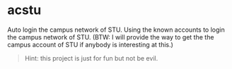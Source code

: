 # acstu
Auto login the campus network of STU.
Using the known accounts to login the campus network of STU.
(BTW: I will provide the way to get the the campus account of STU if anybody is interesting at this.)
> Hint: this project is just for fun but not be evil.
